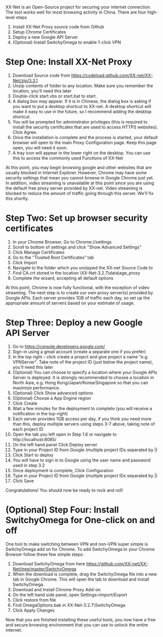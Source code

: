 XX-Net is an Open-Source project for securing your internet connection. The tool works well for most browsing activity in China. There are four high-level steps
1. Install XX-Net Proxy source code from Github
1. Setup Chrome Certificates
1. Deploy a new Google API Server
1. (Optional) Install SwitchyOmega to enable 1-click VPN

# Step One: Install XX-Net Proxy
1. Download Source code from https://codeload.github.com/XX-net/XX-Net/zip/3.3.1
1. Unzip contents of folder to any location. Make sure you remember the location, you'll need this later
1. Double-click start.vbs or start.bat to start.
1. A dialog box may appear. If it is in Chinese, the dialog box is asking if you want to put a desktop shortcut to XX-net. A desktop shortcut will make it easy to use in the future, so I recommend adding the desktop shortcut.
1. You will be prompted for administrator privileges (this is required to install the security certificates that are used to access HTTPS websites). Click Agree.
1. Once the installation is complete and the process is started, your default browser will open to the main Proxy Configuration page. Keep this page open, you will need it soon.
1. A tray icon will appear in the lower right on the desktop. You can use this to access the commonly used Functions of XX-Net


At this point, you may begin browsing google and other websites that are usually blocked in Internet Explorer. However, Chrome may have some security settings that mean you cannot browse in Google Chrome just yet. In addition, video streaming is unavailable at this point since you are using the default free proxy server provided by XX-net. Video streaming is blocked to reduce the amount of traffic going through this server. We'll fix this shortly.


# Step Two: Set up browser security certificates
1. In your Chrome Browser, Go to Chrome://settings
1. Scroll to bottom of settings and click "Show Advanced Settings"
1. Click Manage Certificates
1. Go to the "Trusted Root Certificates" tab
1. Click Import
1. Navigate to the folder which you unzipped the XX-net Source Code to
1. Find CA.crt stored in the location \XX-Net-3.2.7\data\age_proxy
1. Complete the wizard, accepting all default options


At this point, Chrome is now fully functional, with the exception of video streaming. The next step is to create our own proxy server(s) provided by Google APIs. Each server provides 1GB of traffic each day, so set up the appropriate amount of servers based on your estimate of usage.

# Step Three: Deploy a new Google API Server
1. Go to https://console.developers.google.com/
1. Sign-in using a gmail account (create a separate one if you prefer)
1. In the top right – click create a project and give project a name "e.g. VPNServer". Take note of the project ID (just below the project name), you'll need this later
1. (Optional) You can choose to specify a location where your Google APIs Server is deployed. It is strongly recommended to choose a location in North Asia, e.g. Hong Kong/Japan/Korea/Singapore so that you can maximize performance.
1. (Optional) Click Show advanced options
1. (Optional) Choose a App Engine region
1. Click Create
1. Wait a few minutes for the deployment to complete (you will receive a notification in the top-right)
1. Each server provides 1GB access per day, if you think you need more than this, deploy multiple servers using steps 3-7 above, taking note of each project ID
1. Open the tab you left open in Step 1.6 or navigate to http://localhost:8085/
1. On the left hand panel Click Deploy server
1. Type in your Project ID from Google (multiple project IDs separated by |)
1. Click Start to deploy
1. You will have to sign in to Google using the user name and password used in step 3.2
1. Once deployment is complete, Click Configuration
1. Type in your Project ID from Google (multiple project IDs separated by |)
1. Click Save

Congratulations! You should now be ready to rock and roll!

# (Optional) Step Four: Install SwitchyOmega for One-click on and off
One tool to make switching between VPN and non-VPN super simple is SwitchyOmega add on for Chrome. To add SwitchyOmega to your Chrome Browser follow these few simple steps:
1. Download SwitchyOmega from here https://github.com/XX-net/XX-Net/tree/master/SwitchyOmega
1. When the download is complete, drag the SwitchyOmega file into a new tab in Google Chrome. This will open the tab to download and install SwitchyOmega.
1. Download and Install Chrome Proxy Add-on
1. On the left hand side panel, open Settings>Import/Export
1. Click restore from file 
1. Find OmegaOptions.bak in XX-Net-3.2.7\SwitchyOmega
1. Click Apply Changes

Now that you are finished installing these useful tools, you now have a free and secure browsing environment that you can use to unlock the entire internet.